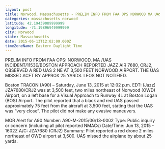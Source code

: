 ```yaml
---
layout: post
title: Norwood, Massachusetts - PRELIM INFO FROM FAA OPS NORWOOD MA UAS INCIDENT 1153E BOSTON APPROACH REPORTED JAZZ AIR
categories: massachusetts norwood
latitude: 42.19439089999999
longitude: -71.19896949999999
city: Norwood
state: Massachusetts
date: 2015-06-13T12:02:00.000Z
timeZoneName: Eastern Daylight Time
---
```


PRELIM INFO FROM FAA OPS: NORWOOD, MA /UAS INCIDENT/1153E/BOSTON APPROACH REPORTED JAZZ AIR 7680, CRJ2, OBSERVED A RED UAS 2 NE AT 3,500 FEET NORWOOD AIRPORT. THE UAS MISSED ACFT BY APPROX 25 YARDS. LEOS NOT NOTIFIED. 

Boston TRACON (A90) – Saturday, June 13, 2015 at 12:02 p.m. EDT:  (Jazz) JZA7680/CRJ2 was at 3,500 feet, two miles northeast of Norwood (OWD) Airport, on a left base for a Visual Approach to Runway 4L at Boston Logan (BOS) Airport.  The pilot reported that a black and red UAS passed approximately 75 feet from the aircraft at 3,500 feet, stating that the UAS was “very close”.  The pilot did not make any evasive maneuvers.

MOR Alert for A90
Number: A90-M-2015/06/13-0002
Type: Public inquiry or concern (including all pilot reported NMACs)
Date/Time: Jun 13, 2015 - 1602Z
A/C: JZA7680 (CRJ2)
Summary: Pilot reported a red drone 2 miles northeast of OWD airport at 3,500. UAS missed the airplane by about 25 yards.
